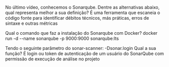 No último vídeo, conhecemos o Sonarqube. Dentre as alternativas abaixo, qual representa melhor a sua definição?
É uma ferramenta que escaneia o código fonte para identificar débitos técnicos, más práticas, erros de sintaxe e outras métricas

Qual o comando que faz a instalação do Sonarqube com Docker?
docker run -d --name sonarqube -p 9000:9000 sonarqube:lts

Tendo o seguinte parâmetro do sonar-scanner:
-Dsonar.login
Qual a sua função?
É login ou token de autenticação de um usuário do SonarQube com permissão de execução de análise no projeto